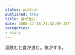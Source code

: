 ```yaml
---
status: publish
published: true
title: 食が進む
date: 2008-11-16 21:32:09 JST
categories:
- diary
---
```

酒飲むと食が進む。気がする。
